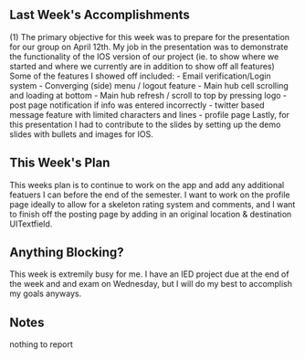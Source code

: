 ## Last Week's Accomplishments
(1) The primary objective for this week was to prepare for the presentation for our group on April 12th. My job in the presentation was to demonstrate the functionality of the IOS version of our project (ie. to show where we started and where we currently are in addition to show off all features) Some of the features I showed off included:
    - Email verification/Login system
    - Converging (side) menu / logout feature
    - Main hub cell scrolling and loading at bottom
    - Main hub refresh / scroll to top by pressing logo
    - post page notification if info was entered incorrectly
    - twitter based message feature with limited characters and lines
    - profile page
Lastly, for this presentation I had to contribute to the slides by setting up the demo slides with bullets and images for IOS. 

## This Week's Plan
This weeks plan is to continue to work on the app and add any additional featuers I can before the end of the semester. I want to work on the profile page ideally to allow for a skeleton rating system and comments, and I want to finish off the posting page by adding in an original location & destination UITextfield. 

## Anything Blocking?
This week is extremily busy for me. I have an IED project due at the end of the week and and exam on Wednesday, but I will do my best to accomplish my goals anyways.

## Notes
nothing to report
